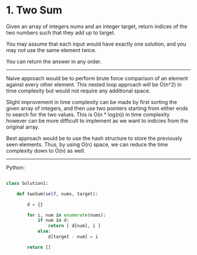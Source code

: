# 1. Two Sum

Given an array of integers nums and an integer target, return indices of the
two numbers such that they add up to target.

You may assume that each input would have exactly one solution, and you may not
use the same element twice.

You can return the answer in any order.

---

Naive approach would be to perform brute force comparison of an element against
every other element. This nested loop approach will be O(n^2) in time
complexity but would not require any additional space.

Slight improvement in time complexity can be made by first sorting the given
array of integers, and then use two pointers starting from either ends to
search for the two values. This is O(n * log(n)) in time complexity however can
be more difficult to implement as we want to indicies from the original array.

Best approach would be to use the hash structure to store the previously seen
elements. Thus, by using O(n) space, we can reduce the time complexity down
to O(n) as well.

---

Python:

```python

class Solution1:

    def twoSum(self, nums, target):

        d = {}

        for i, num in enumerate(nums):
            if num in d:
                return [ d[num], i ]
            else:
                d[target - num] = i

        return []
```

